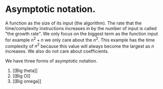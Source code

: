 
# Asymptotic notation.
A function as the size of its input (the algorithm). The rate that the time/complexity instructions increases in by the number of input is called "the growth rate". We only focus on the biggest term as the function input for example $n^2+n$ we only care about the $n^2$. This example has the time complexity of $n^2$ because this value will always become the largest as $n$ increases. We also do not care about coefficients.

We have three forms of asymptotic notation.
1. [[Big theta]]
2. [[Big O]]
3. [[Big omega]]
